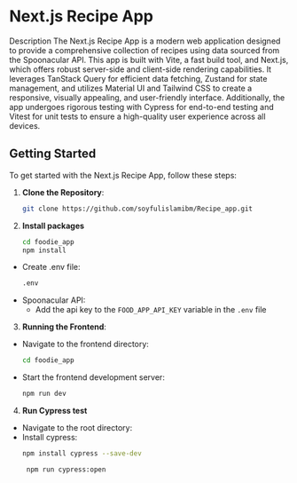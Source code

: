 # Next.js Recipe App

Description
The Next.js Recipe App is a modern web application designed to provide a comprehensive collection of recipes using data sourced from the Spoonacular API. This app is built with Vite, a fast build tool, and Next.js, which offers robust server-side and client-side rendering capabilities. It leverages TanStack Query for efficient data fetching, Zustand for state management, and utilizes Material UI and Tailwind CSS to create a responsive, visually appealing, and user-friendly interface. Additionally, the app undergoes rigorous testing with Cypress for end-to-end testing and Vitest for unit tests to ensure a high-quality user experience across all devices.

## Getting Started

To get started with the Next.js Recipe App, follow these steps:

1. **Clone the Repository**:
   ```bash
   git clone https://github.com/soyfulislamibm/Recipe_app.git
   ```

2. **Install packages**
    ```bash
    cd foodie_app
    npm install
    ```
  - Create .env file:
    ```bash
    .env
    ```
- Spoonacular API:
  - Add the api key to the `FOOD_APP_API_KEY` variable in the `.env` file

3. **Running the Frontend**:
  - Navigate to the frontend directory:
    ```bash
    cd foodie_app
    ```
  - Start the frontend development server:
    ```bash
    npm run dev
    ```

4. **Run Cypress test**
 - Navigate to the root directory:
 - Install cypress:
     ```bash
     npm install cypress --save-dev
     ```
     ```bash
      npm run cypress:open
     ```
